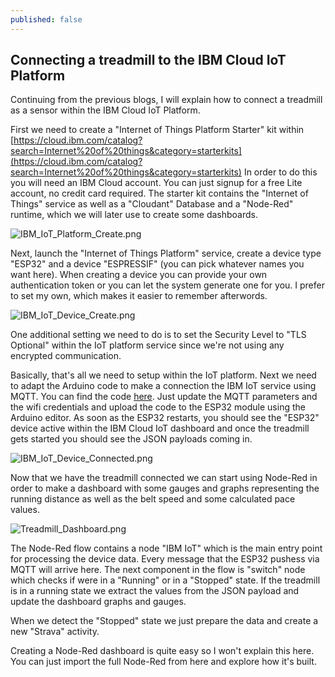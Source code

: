 ```yaml
---
published: false
---
```

## Connecting a treadmill to the IBM Cloud IoT Platform

Continuing from the previous blogs, I will explain how to connect a treadmill as a sensor within the IBM Cloud IoT Platform.

First we need to create a "Internet of Things Platform Starter" kit within [https://cloud.ibm.com/catalog?search=Internet%20of%20things&category=starterkits](https://cloud.ibm.com/catalog?search=Internet%20of%20things&category=starterkits)
In order to do this you will need an IBM Cloud account. You can just signup for a free Lite account, no credit card required.
The starter kit contains the "Internet of Things" service as well as a "Cloudant" Database and a "Node-Red" runtime, which we will later use to create some dashboards.

![IBM_IoT_Platform_Create.png]({{site.baseurl}}/images/IBM_IoT_Platform_Create.png)

Next, launch the "Internet of Things Platform" service, create a device type "ESP32" and a device "ESPRESSIF" (you can pick whatever names you want here). When creating a device you can provide your own authentication token or you can let the system generate one for you. I prefer to set my own, which makes it easier to remember afterwords.

![IBM_IoT_Device_Create.png]({{site.baseurl}}/images/IBM_IoT_Device_Create.png)

One additional setting we need to do is to set the Security Level to "TLS Optional" within the IoT platform service since we're not using any encrypted communication.

Basically, that's all we need to setup within the IoT platform.
Next we need to adapt the Arduino code to make a connection the IBM IoT service using MQTT.
You can find the code [here](Treadmill-Bluetooth-IoT/Treadmill_BLE_IBM_MQTT/Treadmill_BLE_IBM_MQTT.ino).
Just update the MQTT parameters and the wifi credentials and upload the code to the ESP32 module using the Arduino editor.
As soon as the ESP32 restarts, you should see the "ESP32" device active within the IBM Cloud IoT dashboard and once the treadmill gets started you should see the JSON payloads coming in.

![IBM_IoT_Device_Connected.png]({{site.baseurl}}/images/IBM_IoT_Device_Connected.png)


Now that we have the treadmill connected we can start using Node-Red in order to make a dashboard with some gauges and graphs representing the running distance as well as the belt speed and some calculated pace values.

![Treadmill_Dashboard.png]({{site.baseurl}}/images/Treadmill_Dashboard.png)

The Node-Red flow contains a node "IBM IoT" which is the main entry point for processing the device data. Every message that the ESP32 pushess via MQTT will arrive here. The next component in the flow is "switch" node which checks if were in a "Running" or in a "Stopped" state.
If the treadmill is in a running state we extract the values from the JSON payload and update the dashboard graphs and gauges.

When we detect the "Stopped" state we just prepare the data and create a new "Strava" activity.

Creating a Node-Red dashboard is quite easy so I won't explain this here.
You can just import the full Node-Red from here and explore how it's built.








